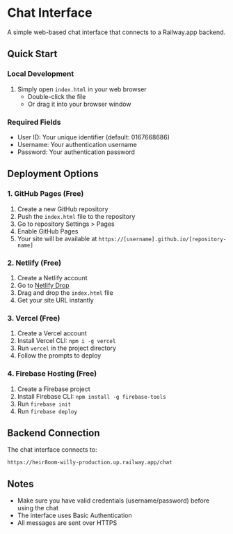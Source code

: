 # Chat Interface

A simple web-based chat interface that connects to a Railway.app backend.

## Quick Start

### Local Development
1. Simply open `index.html` in your web browser
   - Double-click the file
   - Or drag it into your browser window

### Required Fields
- User ID: Your unique identifier (default: 0167668686)
- Username: Your authentication username
- Password: Your authentication password

## Deployment Options

### 1. GitHub Pages (Free)
1. Create a new GitHub repository
2. Push the `index.html` file to the repository
3. Go to repository Settings > Pages
4. Enable GitHub Pages
5. Your site will be available at `https://[username].github.io/[repository-name]`

### 2. Netlify (Free)
1. Create a Netlify account
2. Go to [Netlify Drop](https://app.netlify.com/drop)
3. Drag and drop the `index.html` file
4. Get your site URL instantly

### 3. Vercel (Free)
1. Create a Vercel account
2. Install Vercel CLI: `npm i -g vercel`
3. Run `vercel` in the project directory
4. Follow the prompts to deploy

### 4. Firebase Hosting (Free)
1. Create a Firebase project
2. Install Firebase CLI: `npm install -g firebase-tools`
3. Run `firebase init`
4. Run `firebase deploy`

## Backend Connection
The chat interface connects to:
```
https://heir8oom-willy-production.up.railway.app/chat
```

## Notes
- Make sure you have valid credentials (username/password) before using the chat
- The interface uses Basic Authentication
- All messages are sent over HTTPS 
